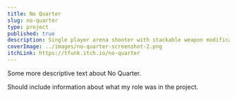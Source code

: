```yaml
---
title: No Quarter
slug: no-quarter
type: project
published: true
description: Single player arena shooter with stackable weapon modifications. Made in Unity URP.
coverImage: ../images/no-quarter-screenshot-2.png
itchLink: https://tfunk.itch.io/no-quarter
---
```


Some more descriptive text about No Quarter.

Should include information about what my role was in the project.
